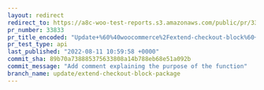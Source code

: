 ```yaml
---
layout: redirect
redirect_to: https://a8c-woo-test-reports.s3.amazonaws.com/public/pr/33833/api/index.html
pr_number: 33833
pr_title_encoded: "Update+%60%40woocommerce%2Fextend-checkout-block%60+to+include+an+example+of+a+forced+inner+block"
pr_test_type: api
last_published: "2022-08-11 10:59:58 +0000"
commit_sha: 89b70a738885375633808a14b788eb68e51a092b
commit_message: "Add comment explaining the purpose of the function"
branch_name: update/extend-checkout-block-package
---
```

